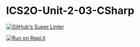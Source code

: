 # ICS2O-Unit-2-03-CSharp

[![GitHub's Super Linter](https://github.com/KaitlynIp64/ICS2O-Unit-2-03-CSharp/workflows/GitHub's%20Super%20Linter/badge.svg)](https://github.com/KaitlynIp64/ICS2O-Unit-2-03-CSharp/actions)

[![Run on Repl.it](https://repl.it/badge/github/KaitlynIp64/ICS2O-Unit-2-03-CSharp)](https://repl.it/github/KaitlynIp64/ICS2O-Unit-2-03-CSharp)
